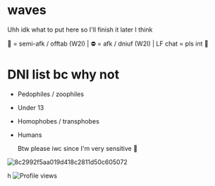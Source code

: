 # waves

Uhh idk what to put here so I'll finish it later I think

🌙 = semi-afk / offtab (W2I)
| ⛔ = afk / dniuf (W2I)
| LF chat = pls int 🥹


# DNI list bc why not
- Pedophiles / zoophiles
- Under 13
- Homophobes / transphobes
- Humans

  Btw please iwc since I'm very sensitive 🥹

  
![8c2992f5aa019d418c2811d50c605072](https://github.com/user-attachments/assets/bb73fc00-f99e-4b5c-8a4a-7eb96c9e4f60)


h
![Profile views](https://komarev.com/ghpvc/?username=CynDotEXE)

